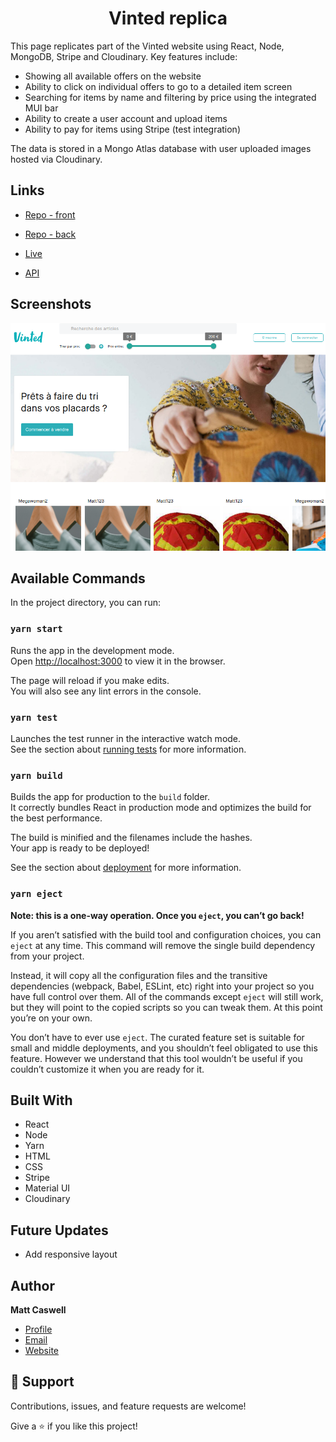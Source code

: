 <h1 align="center"><project-name>Vinted replica</h1>

<p><project-description>This page replicates part of the Vinted website using React, Node, MongoDB, Stripe and Cloudinary.  Key features include:
<ul>
<li>Showing all available offers on the website</li>
<li>Ability to click on individual offers to go to a detailed item screen</li>
<li>Searching for items by name and filtering by price using the integrated MUI bar</li>
<li>Ability to create a user account and upload items</li>
<li>Ability to pay for items using Stripe (test integration)</li></ul>

The data is stored in a Mongo Atlas database with user uploaded images hosted via Cloudinary.
</p>

## Links

- [Repo - front](https://github.com/Sekonda28/vinted-front "Repo")

- [Repo - back](https://github.com/Sekonda28/vinted-api "Repo")

- [Live](https://vinted-replica-mc.netlify.app/ "Live View")

- [API](https://vinted-api-matt.herokuapp.com/ "API")

## Screenshots

![Home Page](./src/assets/vinted-screenshot.png "Home Page")


## Available Commands

In the project directory, you can run:

### `yarn start`

Runs the app in the development mode.<br />
Open [http://localhost:3000](http://localhost:3000) to view it in the browser.

The page will reload if you make edits.<br />
You will also see any lint errors in the console.

### `yarn test`

Launches the test runner in the interactive watch mode.<br />
See the section about [running tests](https://facebook.github.io/create-react-app/docs/running-tests) for more information.

### `yarn build`

Builds the app for production to the `build` folder.<br />
It correctly bundles React in production mode and optimizes the build for the best performance.

The build is minified and the filenames include the hashes.<br />
Your app is ready to be deployed!

See the section about [deployment](https://facebook.github.io/create-react-app/docs/deployment) for more information.

### `yarn eject`

**Note: this is a one-way operation. Once you `eject`, you can’t go back!**

If you aren’t satisfied with the build tool and configuration choices, you can `eject` at any time. This command will remove the single build dependency from your project.

Instead, it will copy all the configuration files and the transitive dependencies (webpack, Babel, ESLint, etc) right into your project so you have full control over them. All of the commands except `eject` will still work, but they will point to the copied scripts so you can tweak them. At this point you’re on your own.

You don’t have to ever use `eject`. The curated feature set is suitable for small and middle deployments, and you shouldn’t feel obligated to use this feature. However we understand that this tool wouldn’t be useful if you couldn’t customize it when you are ready for it.

## Built With

- React
- Node
- Yarn
- HTML
- CSS
- Stripe
- Material UI
- Cloudinary

## Future Updates

- Add responsive layout

## Author

**Matt Caswell**

- [Profile](https://github.com/Sekonda28 "Matt Caswell")
- [Email](mailto:matt.caswell@hotmail.com?subject=Hi "Hi!")
- [Website](https://sekonda28.github.io/MattCaswell-Portfolio "Welcome")

## 🤝 Support

Contributions, issues, and feature requests are welcome!

Give a ⭐️ if you like this project!
